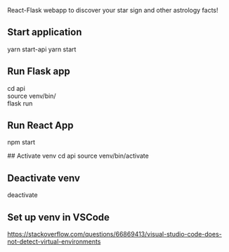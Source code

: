 React-Flask webapp to discover your star sign and other astrology facts!

## Start application

yarn start-api
yarn start

## Run Flask app

cd api  
source venv/bin/  
flask run  

## Run React App

npm start

## Activate venv
cd api
source venv/bin/activate

## Deactivate venv
deactivate

## Set up venv in VSCode
https://stackoverflow.com/questions/66869413/visual-studio-code-does-not-detect-virtual-environments
